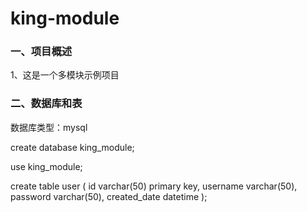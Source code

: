 # king-module

### 一、项目概述

1、这是一个多模块示例项目


### 二、数据库和表

数据库类型：mysql

create database king_module;

use king_module;

create table user
(
	id             varchar(50)  primary key,
	username       varchar(50),
	password       varchar(50),
	created_date   datetime
);